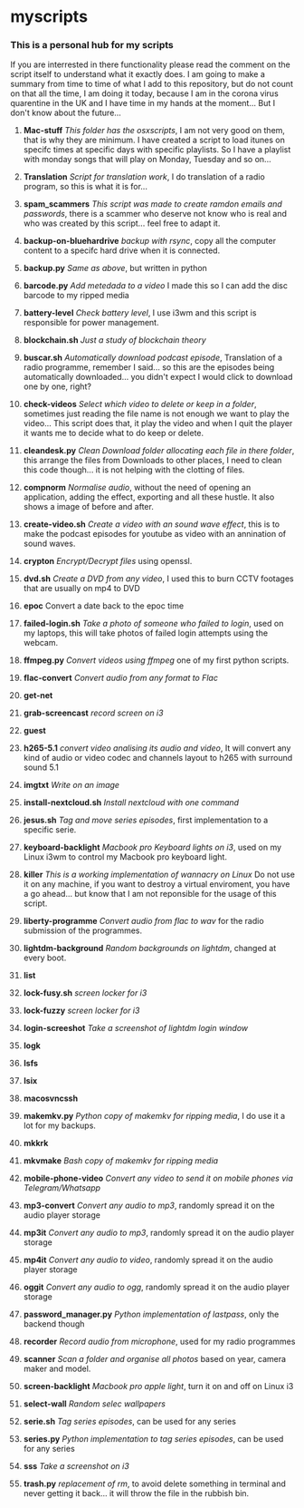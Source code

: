# myscripts
### This is a personal hub for my scripts
If you are interrested in there functionality please read the comment on the script itself to understand what it exactly does.
I am going to make a summary from time to time of what I add to this repository, but do not count on that all the time, I am doing it today, because I am in the corona virus quarentine in the UK and I have time in my hands at the moment... But I don't know about the future...

1. 	**Mac-stuff** 	*This folder has the osxscripts*, I am not very good on them, that is why they are minimum.
    I have created a script to load itunes on specifc times at specific days with specific playlists. So I have a playlist with monday songs that will play on Monday, Tuesday and so on...
    
1. **Translation** *Script for translation work*, I do translation of a radio program, so this is what it is for...

1. **spam_scammers** *This script was made to create ramdon emails and passwords*, there is a scammer who deserve not know who is real and who was created by this script... feel free to adapt it.

1.	**backup-on-bluehardrive** 	*backup with rsync*, copy all the computer content to a specifc hard drive when it is connected.
1.	**backup.py** 	*Same as above*, but written in python
1.	**barcode.py** 	*Add metedada to a video* I made this so I can add the disc barcode to my ripped media
1.	**battery-level** *Check battery level*, I use i3wm and this script is responsible for power management.
1.	**blockchain.sh** *Just a study of blockchain theory*
1.	**buscar.sh** *Automatically download podcast episode*, Translation of a radio programme, remember I said... so this are the episodes being automatically downloaded... you didn't expect I would click to download one by one, right?
1.  **check-videos** *Select which video to delete or keep in a folder*, sometimes just reading the file name is not enough we want to play the video... This script does that, it play the video and when I quit the player it wants me to decide what to do keep or delete.
1.	**cleandesk.py** *Clean Download folder allocating each file in there folder*, this arrange the files from Downloads to other places, I need to clean this code though... it is not helping with the clotting of files.
1.	**compnorm** *Normalise audio*, without the need of opening an application, adding the effect, exporting and all these hustle. It also shows a image of before and after.
1.	**create-video.sh** *Create a video with an sound wave effect*, this is to make the podcast episodes for youtube as video with an annination of sound waves.
1.	**crypton** *Encrypt/Decrypt files* using openssl.
1.	**dvd.sh** *Create a DVD from any video*, I used this to burn CCTV footages that are usually on mp4 to DVD 
1.	**epoc** Convert a date back to the epoc time
1.	**failed-login.sh** *Take a photo of someone who failed to login*, used on my laptops, this will take photos of failed login attempts using the webcam.
1.	**ffmpeg.py** *Convert videos using ffmpeg* one of my first python scripts.
1.	**flac-convert** *Convert audio from any format to Flac*
1.	**get-net**
1.	**grab-screencast** *record screen on i3*
1.	**guest** 
1.	**h265-5.1** *convert video analising its audio and video*, It will convert any kind of audio or video codec and channels layout to h265 with surround sound 5.1
1.	**imgtxt** *Write on an image*
1.	**install-nextcloud.sh** *Install nextcloud with one command*
1.	**jesus.sh** *Tag and move series episodes*, first implementation to a specific serie.
1.	**keyboard-backlight** *Macbook pro Keyboard lights on i3*, used on my Linux i3wm to control my Macbook pro keyboard light.
1.	**killer** *This is a working implementation of wannacry on Linux* Do not use it on any machine, if you want to destroy a virtual enviroment, you have a go ahead... but know that I am not reponsible for the usage of this script.
1.	**liberty-programme** *Convert audio from flac to wav* for the radio submission of the programmes.
1.	**lightdm-background** *Random backgrounds on lightdm*, changed at every boot.
1.	**list**
1.	**lock-fusy.sh** *screen locker for i3*
1.	**lock-fuzzy** *screen locker for i3* 
1.	**login-screeshot** *Take a screenshot of lightdm login window*
1.	**logk** 
1.	**lsfs**
1.	**lsix**
1.	**macosvncssh**
1.	**makemkv.py** *Python copy of makemkv for ripping media*, I do use it a lot for my backups.
1.	**mkkrk**
1.	**mkvmake** *Bash copy of makemkv for ripping media*
1.	**mobile-phone-video** *Convert any video to send it on mobile phones via Telegram/Whatsapp*
1.	**mp3-convert** *Convert any audio to mp3*, randomly spread it on the audio player storage
1.	**mp3it** *Convert any audio to mp3*, randomly spread it on the audio player storage
1.	**mp4it** *Convert any audio to video*, randomly spread it on the audio player storage
1.	**oggit** *Convert any audio to ogg*, randomly spread it on the audio player storage
1.	**password_manager.py** *Python implementation of lastpass*, only the backend though
1.	**recorder** *Record audio from microphone*, used for my radio programmes
1.	**scanner** *Scan a folder and organise all photos* based on year, camera maker and model.
1.	**screen-backlight** *Macbook pro apple light*, turn it on and off on Linux i3
1.	**select-wall** *Random selec wallpapers*
1.	**serie.sh** *Tag series episodes*, can be used for any series
1.	**series.py** *Python implementation to tag series episodes*, can be used for any series
1.	**sss** *Take a screenshot on i3*
1.	**trash.py** *replacement of rm*, to avoid delete something in terminal and never getting it back... it will throw the file in the rubbish bin.
